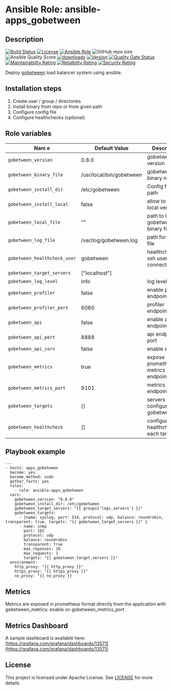 # Ansible Role: ansible-apps_gobetween


## Description

[![Build Status](https://travis-ci.com/lotusnoir/ansible-apps_gobetween.svg?branch=master?style=flat)](https://travis-ci.com/lotusnoir/ansible-apps_gobetween)
[![License](https://img.shields.io/badge/license-Apache--2.0-brightgreen?style=flat)](https://opensource.org/licenses/Apache-2.0)
[![Ansible Role](https://img.shields.io/badge/galaxy-apps_gobetween-purple?style=flat)](https://galaxy.ansible.com/lotusnoir/apps_gobetween)
![GitHub repo size](https://img.shields.io/github/repo-size/lotusnoir/ansible-apps_gobetween?color=orange&style=flat)
![Ansible Quality Score](https://img.shields.io/ansible/quality/52300)
[![downloads](https://img.shields.io/ansible/role/d/52300)](https://galaxy.ansible.com/lotusnoir/apps_gobetween)
[![Version](https://img.shields.io/github/release/lotusnoir/ansible-apps_gobetween.svg)](https://github.com/lotusnoir/ansible-apps_gobetween/releases/)
[![Quality Gate Status](https://sonarcloud.io/api/project_badges/measure?project=lotusnoir_ansible-apps_gobetween&metric=alert_status)](https://sonarcloud.io/dashboard?id=lotusnoir_ansible-apps_gobetween)
[![Maintainability Rating](https://sonarcloud.io/api/project_badges/measure?project=lotusnoir_ansible-apps_gobetween&metric=sqale_rating)](https://sonarcloud.io/dashboard?id=lotusnoir_ansible-apps_gobetween)
[![Reliability Rating](https://sonarcloud.io/api/project_badges/measure?project=lotusnoir_ansible-apps_gobetween&metric=reliability_rating)](https://sonarcloud.io/dashboard?id=lotusnoir_ansible-apps_gobetween)
[![Security Rating](https://sonarcloud.io/api/project_badges/measure?project=lotusnoir_ansible-apps_gobetween&metric=security_rating)](https://sonarcloud.io/dashboard?id=lotusnoir_ansible-apps_gobetween)

Deploy [gobetween](https://github.com/yyyar/gobetween/releases) load balancer system using ansible.


## Installation steps

1. Create user / group / directories
2. Install binary from repo or from given path
3. Configure config file
4. Configure healthchecks (optional)


## Role variables

| Nam e                         | Default Value            | Description                        |
| ----------------------------- | ------------------------ | -----------------------------------|
| `gobetween_version`           | 0.8.0                    | gobetween version |
| `gobetween_binary_file`       | /usr/local/bin/gobetween | gobetween binary name|
| `gobetween_install_dir`       | /etc/gobetween           | Config files path |
| `gobetween_install_local`     | false                    | allow to install a local version |
| `gobetween_local_file`        | ""                       | path to local gobetween binary file |
| `gobetween_log_file`          | /var/log/gobetween.log   | path for the log file|
| `gobetween_healthcheck_user`  | gobetween                | healthcheck ssh user to connect targets|
| `gobetween_target_servers`    | ["localhost"]            | |
| `gobetween_log_level`         | info                     | log level |
| `gobetween_profiler`          | false                    | enable profiler endpoint |
| `gobetween_profiler_port`     | 6060                     | profiler endpoint port|
| `gobetween_api`               | false                    | enable api endpoint |
| `gobetween_api_port`          | 8888                     | api endpoint port |
| `gobetween_api_cors`          | false                    | enable api cors |
| `gobetween_metrics`           | true                     | expose prometheus metrics endpoint |
| `gobetween_metrics_port`      | 9101                     | metrics endpoint port |
| `gobetween_targets`           | {}                       | servers to configure on gobetween.toml |
| `gobetween_healthcheck`       | []                       | configure healthcheck for each target |


## Playbook example

	---
	- hosts: apps_gobetween
	  become: yes
	  become_method: sudo
	  gather_facts: yes
	  roles:
	    - role: ansible-apps_gobetween
	  vars:
	    gobetween_version: "0.8.0"
	    gobetween_install_dir: /etc/gobetween
        gobetween_target_servers: "{{ groups['logs_servers'] }}"
        gobetween_targets:
          - {name: syslog, port: 514, protocol: udp, balance: roundrobin, transparent: true, targets: "{{ gobetween_target_servers }}" }
          - name: snmp
            port: 162
            protocol: udp
            balance: roundrobin
            transparent: true
            max_reponses: 10
            max_requests: 1
            targets: "{{ gobetween_target_servers }}"
	  environment: 
	    http_proxy: "{{ http_proxy }}"
	    https_proxy: "{{ https_proxy }}"
	    no_proxy: "{{ no_proxy }}


## Metrics

Metrics are exposed in prometheus format directly from the application with gobetween_metrics: enable on gobetween_metrics_port


## Metrics Dashboard

A sample dashboard is available here: [https://grafana.com/grafana/dashboards/13571](https://grafana.com/grafana/dashboards/13571)


## License

This project is licensed under Apache License. See [LICENSE](/LICENSE) for more details.
